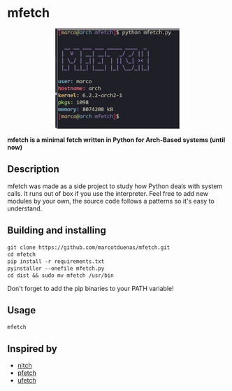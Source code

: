 # mfetch

<p align="center">
  <img src="./example.png?raw=true" alt="Mfetch example"/>
</p>


**mfetch is a minimal fetch written in Python for Arch-Based systems (until now)**
## Description
mfetch was made as a side project to study how Python deals with system calls. It runs out of box if you use the interpreter.
Feel free to add new modules by your own, the source code follows a patterns so it's easy to understand.
## Building and installing
```fish
git clone https://github.com/marcotduenas/mfetch.git
cd mfetch
pip install -r requirements.txt
pyinstaller --onefile mfetch.py
cd dist && sudo mv mfetch /usr/bin
 ```
 Don't forget to add the pip binaries to your PATH variable!
 ## Usage 
 ```
 mfetch
 ```
 ## Inspired by
 * [nitch](https://github.com/ssleert/nitch)
 * [pfetch](https://github.com/dylanaraps/pfetch)
 * [ufetch](https://github.com/jschx/ufetch)
